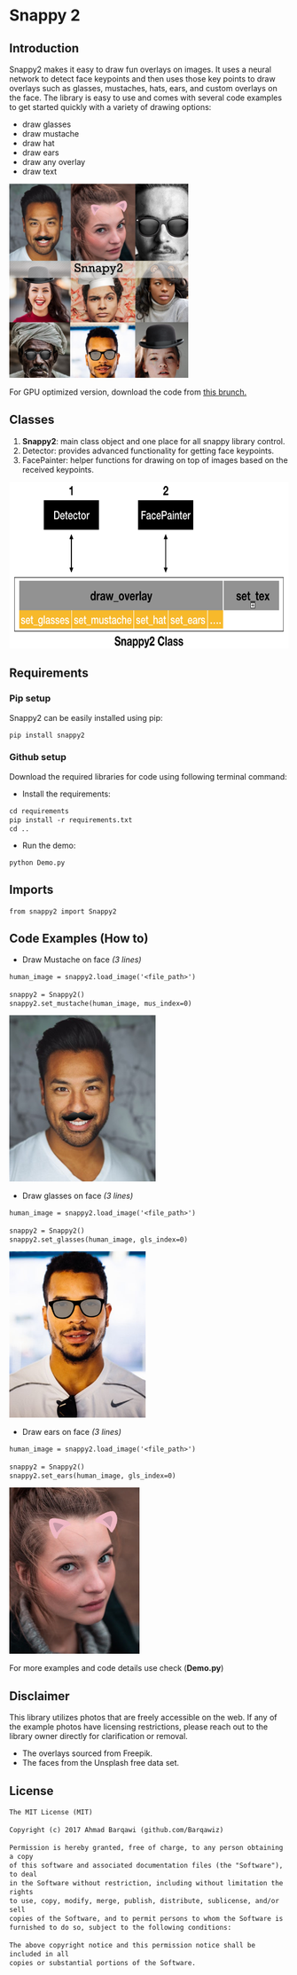 # Snappy 2

## Introduction
Snappy2 makes it easy to draw fun overlays on images. It uses a neural network to detect face keypoints and then uses those key points to draw overlays such as glasses, mustaches, hats, ears, and custom overlays on the face. The library is easy to use and comes with several code examples to get started quickly with a variety of drawing options:<br>
- draw glasses
- draw mustache
- draw hat
- draw ears
- draw any overlay
- draw text

<img height="350px" src="snappy2/resource/example/people_cover.png" alt="[ Cover Image ]"/>

For GPU optimized version, download the code from [this brunch.](https://github.com/Barqawiz/Snnapy2-Filters/tree/dlib)

## Classes
1. **Snappy2**: main class object and one place for all snappy library control.
2. Detector: provides advanced functionality for getting face keypoints.
3. FacePainter: helper functions for drawing on top of images based on the received keypoints.

<img height="300px" src="snappy2/resource/example/arch.png" alt="[ Snappy2 Structure ]"/>

## Requirements
### Pip setup
Snappy2 can be easily installed using pip:
```
pip install snappy2
```

### Github setup
Download the required libraries for code using following terminal command:
- Install the requirements:
```
cd requirements
pip install -r requirements.txt
cd ..
```
- Run the demo:
```
python Demo.py
```

## Imports
```
from snappy2 import Snappy2
```

## Code Examples (How to)
- Draw Mustache on face *(3 lines)*
 ```
 human_image = snappy2.load_image('<file_path>')

 snappy2 = Snappy2()
 snappy2.set_mustache(human_image, mus_index=0)
 ```
 <img height="300px" src="snappy2/resource/example/tony_mustache.PNG" alt="[ Mustache Image ]"/>

- Draw glasses on face *(3 lines)*
```
human_image = snappy2.load_image('<file_path>')

snappy2 = Snappy2()
snappy2.set_glasses(human_image, gls_index=0)
```

<img height="300px" src="snappy2/resource/example/tony_glasses.PNG" alt="[ Glass Image ]"/>

- Draw ears on face *(3 lines)*
```
human_image = snappy2.load_image('<file_path>')

snappy2 = Snappy2()
snappy2.set_ears(human_image, gls_index=0)
```
<img height="300px" src="snappy2/resource/example/ears_on_face.PNG" alt="[ Ears Image ]"/>

For more examples and code details use check (**Demo.py**)

## Disclaimer
This library utilizes photos that are freely accessible on the web. If any of the example photos have licensing restrictions, please reach out to the library owner directly for clarification or removal.
- The overlays sourced from Freepik.
- The faces from the Unsplash free data set.

License
-------
    The MIT License (MIT)

    Copyright (c) 2017 Ahmad Barqawi (github.com/Barqawiz)

    Permission is hereby granted, free of charge, to any person obtaining a copy
    of this software and associated documentation files (the "Software"), to deal
    in the Software without restriction, including without limitation the rights
    to use, copy, modify, merge, publish, distribute, sublicense, and/or sell
    copies of the Software, and to permit persons to whom the Software is
    furnished to do so, subject to the following conditions:

    The above copyright notice and this permission notice shall be included in all
    copies or substantial portions of the Software.
